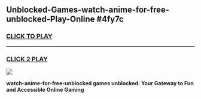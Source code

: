 
## Unblocked-Games-watch-anime-for-free-unblocked-Play-Online #4fy7c
<h3>
<a href="https://news.freeplayer.one?title=watch-anime-for-free-unblocked&ref=3">CLICK TO PLAY</a></h3>
<hr>

<h3>
<a href="https://news.freeplayer.one?title=watch-anime-for-free-unblocked&ref=3">CLICK 2 PLAY</a>
  
</h3>

<a href="https://news.freeplayer.one?title=watch-anime-for-free-unblocked&ref=3"><img src="https://clearcache.store/games.png"></a>


**watch-anime-for-free-unblocked games unblocked: Your Gateway to Fun and Accessible Online Gaming**
